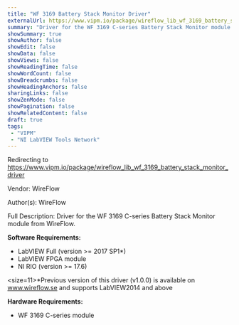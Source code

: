 ```yaml
---
title: "WF 3169 Battery Stack Monitor Driver"
externalUrl: https://www.vipm.io/package/wireflow_lib_wf_3169_battery_stack_monitor_driver
summary: "Driver for the WF 3169 C-series Battery Stack Monitor module from WireFlow."
showSummary: true
showAuthor: false
showEdit: false
showData: false
showViews: false
showReadingTime: false
showWordCount: false
showBreadcrumbs: false
showHeadingAnchors: false
sharingLinks: false
showZenMode: false
showPagination: false
showRelatedContent: false
draft: true
tags:
 - "VIPM"
 - "NI LabVIEW Tools Network"
---
```


Redirecting to https://www.vipm.io/package/wireflow_lib_wf_3169_battery_stack_monitor_driver

Vendor: WireFlow

Author(s): WireFlow
 
Full Description:
Driver for the WF 3169 C-series Battery Stack Monitor module from WireFlow.

**Software Requirements:**
- LabVIEW Full (version >= 2017 SP1*)
- LabVIEW FPGA module
- NI RIO (version >= 17.6)

<size=11>*Previous version of this driver (v1.0.0) is available on www.wireflow.se and supports LabVIEW2014 and above</size>

**Hardware Requirements:**
- WF 3169 C-series module